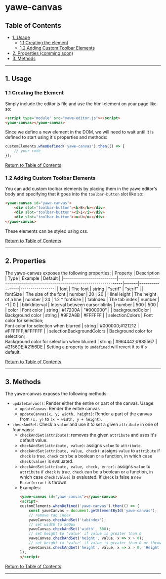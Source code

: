 # yawe-canvas

## Table of Contents

- [1. Usage](#1.-usage)
    - [1.1 Creating the element](#1.1-creating-the-element)
    - [1.2 Adding Custom Toolbar Elements](#1.2-adding-custom-toolbar-elements)
- [2. Properties (comming soon)](#2.-properties)
- [3. Methods](#3.-methods)

---

## 1. Usage 

### 1.1 Creating the Element

Simply include the editor.js file and use the html element on your page like so:
```HTML
<script type="module" src="yawe-editor.js"></script>
<yawe-canvas></yawe-canvas>
```
Since we define a new element in the DOM, we will need to wait until it is defined to start using it's properties and methods:
```javascript
customElements.whenDefined('yawe-canvas').then(() => {
    // your code
});
```

[Return to Table of Contents](#table-of-contents)

### 1.2 Adding Custom Toolbar Elements

You can add custom toolbar elements by placing them in the yawe editor's body and specifying that it goes into the `toolbar-button` slot like so:
```HTML
<yawe-canvas id="yawe-canvas">
    <div slot="toolbar-button"><b>B</b></div>
    <div slot="toolbar-button"><i>I</i></div>
    <div slot="toolbar-button"><u>U</u></div>
</yawe-canvas>
```
These elements can be styled using css.

[Return to Table of Contents](#table-of-contents)

---

## 2. Properties

The yawe-canvas exposes the following properties:
| Property                  |                                                                    Description |   Type |         Example |         Default |
|---------------------------|--------------------------------------------------------------------------------|-------|-----------------|-----------------|
| font                      |                                                                       The font | string |         "serif" |         "serif" |
| fontSize                  |                                                           The size of the font | number |              20 |              20 |
| lineHeight                |                                                           The height of a line | number |              24 |  1.2 * fontSize |
| tabIndex                  |                                                                  The tab index | number |              -1 |               0 |
| blinkInterval             |                                                 Interval between cursor blinks | number |             500 |             500 |
| color                     |                                                                     Font color | string |         #17200A |       "#000000" |
| backgroundColor           |                                                               Background color | string |         #9F2A8B |         #FFFFFF |
| selectionColors           | Font color for selection;<br> Font color for selection when blurred            | string | #000000;#121212 | #FFFFFF;#FFFFFF |
| selectionBackgroundColors | Background color for selection;<br>Background color for selection when blurred | string | #964442;#885567 | #2156DE;#2156DE |
Setting a property to `undefined` will revert it to it's default.


[Return to Table of Contents](#table-of-contents)

---

## 3. Methods

The yawe-canvas exposes the following methods:
- `updateCanvas()`: Render either the entire or part of the canvas. Usage:
    - `updateCanvas`: Render the entire canvas
    - `updateCanvas(x, y, width, height)`: Render a part of the canvas from `(x, y)` to `(x + width, y + height)`.
- `checkAndSet`: Check a `value` and use it to set a given `attribute` in one of four ways:
    - `checkAndSet(attribute)`: removes the given `attribute` and uses it's default value.
    - `checkAndSet(attribute, value)`: assigns `value` to `attribute`.
    - `checkAndSet(attribute, value, check)`: assigns `value` to `attribute` if `check` is true. `check` can be a boolean or a function, in which case `check(value)` is evaluated.
    - `checkAndSet(attribute, value, check, error)`: assigns `value` to `attribute` if `check` is true. `check` can be a boolean or a function, in which case `check(value)` is evaluated. If `check` is false a `new Error(error)` is thrown.
    - Examples: 
        ```HTML
        <yawe-canvas id="yawe-canvas"></yawe-canvas>
        <script>
        customElements.whenDefined('yawe-canvas').then(() => {
            const yaweCanvas = document.getElementById('yawe-canvas');
            // remove tab index
            yaweCanvas.checkAndSet('tabindex');
            // set width to 500px
            yaweCanvas.checkAndSet('width', 500);
            // set height to 'value' if value is greater than 0
            yaweCanvas.checkAndSet('height', value, x => x > 0);
            // set height to 'value' if value is greater than 0 or throw an error
            yaweCanvas.checkAndSet('height', value, x => x > 0, 'Height must be greater than 0');
        });
        </script>
        ```
[Return to Table of Contents](#table-of-contents)

---